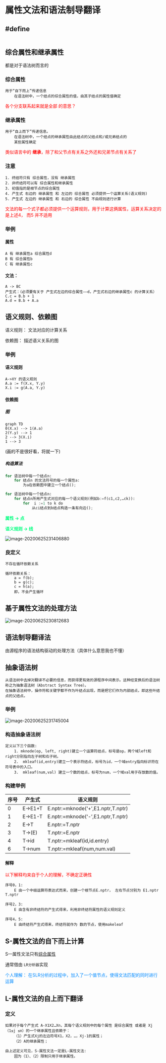# 属性文法和语法制导翻译



## #define

```c

```



## 综合属性和继承属性

都是对于语法树而言的

### 综合属性

```
用于“自下而上”传递信息
	在语法树中，一个结点的综合属性的值，由其子结点的属性值确定
```

<font color='red'>各个分支联系起来就是全部 的意思？</font>



### 继承属性

```
用于“自上而下”传递信息。
	在语法树中，一个结点的继承属性由此结点的父结点和/或兄弟结点的
	某些属性确定
```

<font color='red'>类似语言中的 **继承**，除了和父节点有关系之外还和兄弟节点有关系了</font>



### 注意

```
1. 终结符只有 综合属性，没有 继承属性
2. 非终结符可以有 综合属性和继承属性
3. 初值指的是根节点的综合属性
4. 产生式 右边的 继承属性 和 左边的 综合属性 必须提供一个运算关系(语义规则)
5. 产生式 左边的 继承属性 和 右边的 综合属性 不由规则进行计算
```

<font color='red'>文法的每一个式子都必须提供一个运算规则，用于计算这俩属性，运算关系决定的是上述4， 而5 并不适用</font>

### 举例

#### 属性

```
A 有 继承属性a 综合属性d
B 有 综合属性b
C 有 继承属性c
```

#### 文法：

```
A -> BC
产生式：（必须要有关于 产生式左边的综合属性——d，产生式右边的继承属性c 的计算关系）
C.c = B.b + 1
A.d = B.b + A.a
```



## 语义规则、依赖图

语义规则： 文法对应的计算关系

依赖图： 描述语义关系的图

### 举例

#### 语义规则

```
A->XY 的语义规则
A.a := f(X.x, Y.y)
X.i := g(A.a, Y.y)
```

#### 依赖图

##### 图

```mermaid
graph TD
0(X.x) --> 1(A.a)
2(Y.y) --> 1
2 --> 3(X.i)
1 --> 3
```

(画的不是很好看，将就一下)

##### 构造算法

```python
for 语法树中每一个结点n:
	for 结点n 的文法符号的每一个属性a:
		为a在依赖图中建立一个结点();

for 语法树中每一个结点n:
	for 结点n所用产生式对应的每一个语义规则(例如b:=f(c1,c2,…ck)):
		for  i :=1 to k do
			从ci结点到b结点构造一条有向边();
```

<font color='springgreen'>**属性 -> 点**</font>

<font color='springgreen'>**语义规则 -> 线**</font>

![image-20200625231406880](属性文法和语法制导翻译.assets/image-20200625231406880.png)



### 良定义

```
不存在循环依赖关系

循环依赖关系：
	a = f(b);
	b = g(c);
	c = h(a);
	即，不会产生循环
```



## 基于属性文法的处理方法

![image-20200625230812683](属性文法和语法制导翻译.assets/image-20200625230812683.png)



## 语法制导翻译法

由源程序的语法结构驱动的处理方法（具体什么意思我也不懂）





## 抽象语法树

```
从语法树中去掉对翻译不必要的信息，而获得更有效的源程序中间表示。这种经变换后的语法树称之为抽象语法树（Abstract Syntax Tree）。
在抽象语法树中，操作符和关键字都不作为叶结点出现，而是把它们作为内部结点，即这些叶结点的父结点。
```

### 举例

![image-20200625231745004](属性文法和语法制导翻译.assets/image-20200625231745004.png)

### 构造抽象语法树

```
定义以下三个函数: 
	1. mknode(op, left, right)建立一个运算符结点，标号是op，两个域left和right分别指向左子树和右子树。
	2.  mkleaf(id,entry)建立一个表示符结点，标号为id，一个域entry指向标识符在符号表中的入口。
	3.  mkleaf(num,val) 建立一个数的结点，标号为num，一个域val用于存放数的值。
```

### 构建举例

| 序号 | 产生式 | 语义规则                           |
| ---- | ------ | ---------------------------------- |
| 0    | E→E1+T | E.nptr:=mknode(‘+’,E1.nptr,T.nptr) |
| 1    | E→E1-T | E.nptr:=mknode(‘-’,E1.nptr,T.nptr) |
| 2    | E→T    | E.nptr:=T.nptr                     |
| 3    | T→(E)  | T.nptr:=E.nptr                     |
| 4    | T→id   | T.nptr:=mkleaf(id,id.entry)        |
| 6    | T→num  | T.nptr:=mkleaf(num,num.val)        |

#### 解释

<font color='red'>以下解释均来自于个人的理解，不确定正确性</font>

```
序号0，1:
	E 由一个中缀运算符表达式而来，创建一个根节点E.nptr， 左右节点分别为 E1.nptr T.nptr

序号2，3:
	E 由含有非终结符的产生式得来，利用非终结符属性的语义规则定义

序号4，5:
	E 由终结符产生式得来，终结符就作为 数的节点，使用makeleaf
```



## S-属性文法的自下而上计算

S—属性文法只有[综合属性](#综合属性)

通常借由 `LR分析器`实现



<font color='\#2894FF'>个人理解： 在SLR分析的过程中，加入了一个值节点，使得文法匹配的同时进行运算</font>



## L-属性文法的自上而下翻译

### 定义

```
如果对于每个产生式 A-X1X2…Xn，其每个语义规则中的每个属性 是综合属性 或者是 Xj（1≤j ≤n）的一个继承属性且依赖于：
	（1）产生式Xj的左边符号X1，X2，…，Xj-1的属性；
	（2）A的继承属性；

由上述定义可见，S-属性文法一定是L-属性文法:
	因为（1）、（2）限制只用于继承属性。
```

